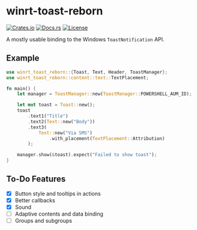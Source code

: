 # winrt-toast-reborn

[![Crates.io](https://img.shields.io/crates/v/winrt-toast-reborn)](https://crates.io/crates/winrt-toast-reborn)
[![Docs.rs](https://docs.rs/winrt-toast-reborn/badge.svg)](https://docs.rs/winrt-toast-reborn)
[![License](https://img.shields.io/crates/l/winrt-toast-reborn)](LICENSE)

A mostly usable binding to the Windows `ToastNotification` API.

## Example

```rust
use winrt_toast_reborn::{Toast, Text, Header, ToastManager};
use winrt_toast_reborn::content::text::TextPlacement;

fn main() {
    let manager = ToastManager::new(ToastManager::POWERSHELL_AUM_ID);

    let mut toast = Toast::new();
    toast
        .text1("Title")
        .text2(Text::new("Body"))
        .text3(
            Text::new("Via SMS")
                .with_placement(TextPlacement::Attribution)
        );

    manager.show(&toast).expect("Failed to show toast");
}
```

## To-Do Features

* [x] Button style and tooltips in actions
* [x] Better callbacks
* [x] Sound
* [ ] Adaptive contents and data binding
* [ ] Groups and subgroups